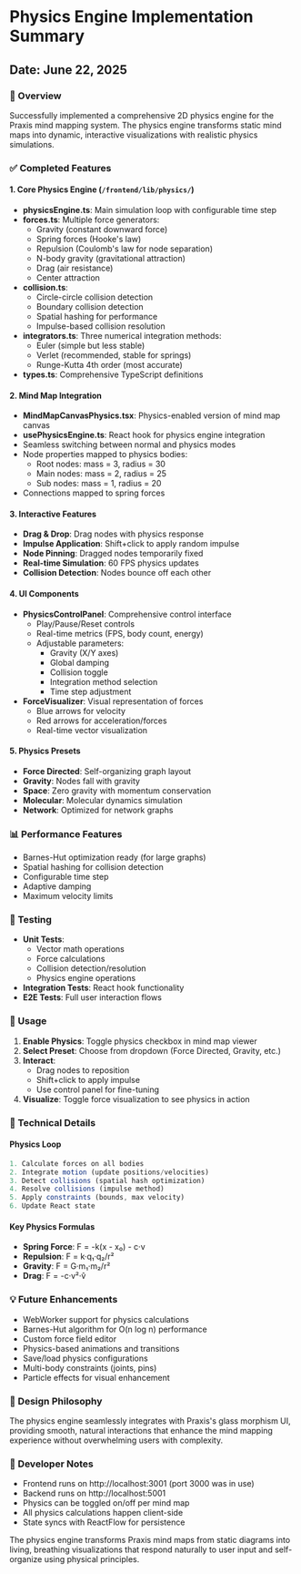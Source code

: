 # Physics Engine Implementation Summary

## Date: June 22, 2025

### 🎯 Overview
Successfully implemented a comprehensive 2D physics engine for the Praxis mind mapping system. The physics engine transforms static mind maps into dynamic, interactive visualizations with realistic physics simulations.

### ✅ Completed Features

#### 1. **Core Physics Engine** (`/frontend/lib/physics/`)
- **physicsEngine.ts**: Main simulation loop with configurable time step
- **forces.ts**: Multiple force generators:
  - Gravity (constant downward force)
  - Spring forces (Hooke's law)
  - Repulsion (Coulomb's law for node separation)
  - N-body gravity (gravitational attraction)
  - Drag (air resistance)
  - Center attraction
- **collision.ts**: 
  - Circle-circle collision detection
  - Boundary collision detection
  - Spatial hashing for performance
  - Impulse-based collision resolution
- **integrators.ts**: Three numerical integration methods:
  - Euler (simple but less stable)
  - Verlet (recommended, stable for springs)
  - Runge-Kutta 4th order (most accurate)
- **types.ts**: Comprehensive TypeScript definitions

#### 2. **Mind Map Integration**
- **MindMapCanvasPhysics.tsx**: Physics-enabled version of mind map canvas
- **usePhysicsEngine.ts**: React hook for physics engine integration
- Seamless switching between normal and physics modes
- Node properties mapped to physics bodies:
  - Root nodes: mass = 3, radius = 30
  - Main nodes: mass = 2, radius = 25
  - Sub nodes: mass = 1, radius = 20
- Connections mapped to spring forces

#### 3. **Interactive Features**
- **Drag & Drop**: Drag nodes with physics response
- **Impulse Application**: Shift+click to apply random impulse
- **Node Pinning**: Dragged nodes temporarily fixed
- **Real-time Simulation**: 60 FPS physics updates
- **Collision Detection**: Nodes bounce off each other

#### 4. **UI Components**
- **PhysicsControlPanel**: Comprehensive control interface
  - Play/Pause/Reset controls
  - Real-time metrics (FPS, body count, energy)
  - Adjustable parameters:
    - Gravity (X/Y axes)
    - Global damping
    - Collision toggle
    - Integration method selection
    - Time step adjustment
- **ForceVisualizer**: Visual representation of forces
  - Blue arrows for velocity
  - Red arrows for acceleration/forces
  - Real-time vector visualization

#### 5. **Physics Presets**
- **Force Directed**: Self-organizing graph layout
- **Gravity**: Nodes fall with gravity
- **Space**: Zero gravity with momentum conservation
- **Molecular**: Molecular dynamics simulation
- **Network**: Optimized for network graphs

### 📊 Performance Features
- Barnes-Hut optimization ready (for large graphs)
- Spatial hashing for collision detection
- Configurable time step
- Adaptive damping
- Maximum velocity limits

### 🧪 Testing
- **Unit Tests**: 
  - Vector math operations
  - Force calculations
  - Collision detection/resolution
  - Physics engine operations
- **Integration Tests**: React hook functionality
- **E2E Tests**: Full user interaction flows

### 🚀 Usage

1. **Enable Physics**: Toggle physics checkbox in mind map viewer
2. **Select Preset**: Choose from dropdown (Force Directed, Gravity, etc.)
3. **Interact**:
   - Drag nodes to reposition
   - Shift+click to apply impulse
   - Use control panel for fine-tuning
4. **Visualize**: Toggle force visualization to see physics in action

### 🔧 Technical Details

#### Physics Loop
```typescript
1. Calculate forces on all bodies
2. Integrate motion (update positions/velocities)
3. Detect collisions (spatial hash optimization)
4. Resolve collisions (impulse method)
5. Apply constraints (bounds, max velocity)
6. Update React state
```

#### Key Physics Formulas
- **Spring Force**: F = -k(x - x₀) - c·v
- **Repulsion**: F = k·q₁·q₂/r²
- **Gravity**: F = G·m₁·m₂/r²
- **Drag**: F = -c·v²·v̂

### 💡 Future Enhancements
- WebWorker support for physics calculations
- Barnes-Hut algorithm for O(n log n) performance
- Custom force field editor
- Physics-based animations and transitions
- Save/load physics configurations
- Multi-body constraints (joints, pins)
- Particle effects for visual enhancement

### 🎨 Design Philosophy
The physics engine seamlessly integrates with Praxis's glass morphism UI, providing smooth, natural interactions that enhance the mind mapping experience without overwhelming users with complexity.

### 📝 Developer Notes
- Frontend runs on http://localhost:3001 (port 3000 was in use)
- Backend runs on http://localhost:5001
- Physics can be toggled on/off per mind map
- All physics calculations happen client-side
- State syncs with ReactFlow for persistence

The physics engine transforms Praxis mind maps from static diagrams into living, breathing visualizations that respond naturally to user input and self-organize using physical principles.
